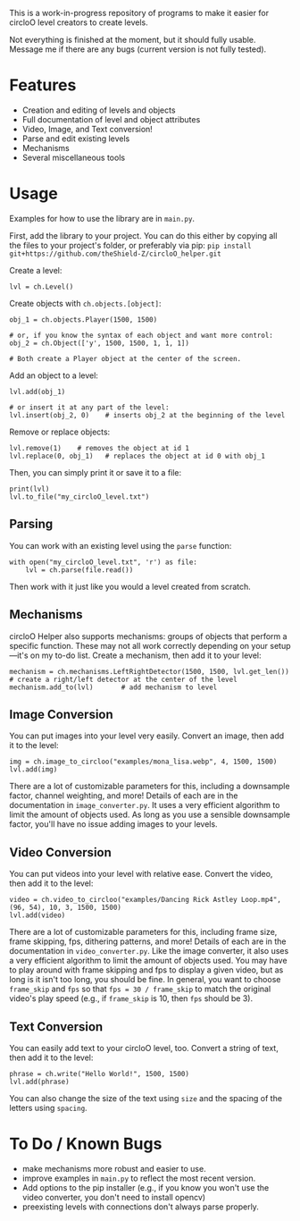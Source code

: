 This is a work-in-progress repository of programs to make it easier for circloO level creators to create levels.

Not everything is finished at the moment, but it should fully usable. Message me if there are any bugs (current version is not fully tested).

# Features

- Creation and editing of levels and objects
- Full documentation of level and object attributes
- Video, Image, and Text conversion!
- Parse and edit existing levels
- Mechanisms
- Several miscellaneous tools

# Usage

Examples for how to use the library are in `main.py`.

First, add the library to your project. You can do this either by copying all the files to your project's folder, or preferably via pip:
`pip install git+https://github.com/theShield-Z/circloO_helper.git`


Create a level:
```
lvl = ch.Level()
```

Create objects with `ch.objects.[object]`:
```
obj_1 = ch.objects.Player(1500, 1500)

# or, if you know the syntax of each object and want more control:
obj_2 = ch.Object(['y', 1500, 1500, 1, 1, 1])

# Both create a Player object at the center of the screen.
```

Add an object to a level:
```
lvl.add(obj_1)

# or insert it at any part of the level:
lvl.insert(obj_2, 0)    # inserts obj_2 at the beginning of the level
```

Remove or replace objects:
```
lvl.remove(1)    # removes the object at id 1
lvl.replace(0, obj_1)   # replaces the object at id 0 with obj_1
```

Then, you can simply print it or save it to a file:
```
print(lvl)
lvl.to_file("my_circloO_level.txt")
```

## Parsing

You can work with an existing level using the `parse` function:
```
with open("my_circloO_level.txt", 'r') as file:
    lvl = ch.parse(file.read())
```
Then work with it just like you would a level created from scratch.

## Mechanisms

circloO Helper also supports mechanisms: groups of objects that perform a specific function. These may not all work correctly depending on your setup—it's on my to-do list.
Create a mechanism, then add it to your level:
```
mechanism = ch.mechanisms.LeftRightDetector(1500, 1500, lvl.get_len())     # create a right/left detector at the center of the level
mechanism.add_to(lvl)       # add mechanism to level
```

## Image Conversion

You can put images into your level very easily. Convert an image, then add it to the level:
```
img = ch.image_to_circloo("examples/mona_lisa.webp", 4, 1500, 1500)
lvl.add(img)
```
There are a lot of customizable parameters for this, including a downsample factor, channel weighting, and more! Details of each are in the documentation in `image_converter.py`.
It uses a very efficient algorithm to limit the amount of objects used. As long as you use a sensible downsample factor, you'll have no issue adding images to your levels.

## Video Conversion

You can put videos into your level with relative ease. Convert the video, then add it to the level:
```
video = ch.video_to_circloo("examples/Dancing Rick Astley Loop.mp4", (96, 54), 10, 3, 1500, 1500)
lvl.add(video)
```
There are a lot of customizable parameters for this, including frame size, frame skipping, fps, dithering patterns, and more! Details of each are in the documentation in `video_converter.py`.
Like the image converter, it also uses a very efficient algorithm to limit the amount of objects used. You may have to play around with frame skipping and fps to display a given video, but as long is it isn't too long, you should be fine. In general, you want to choose `frame_skip` and `fps` so that `fps = 30 / frame_skip` to match the original video's play speed (e.g., if `frame_skip` is 10, then `fps` should be 3).

## Text Conversion

You can easily add text to your circloO level, too. Convert a string of text, then add it to the level:
```
phrase = ch.write("Hello World!", 1500, 1500)
lvl.add(phrase)
```
You can also change the size of the text using `size` and the spacing of the letters using `spacing`.


# To Do / Known Bugs

- make mechanisms more robust and easier to use.
- improve examples in `main.py` to reflect the most recent version.
- Add options to the pip installer (e.g., if you know you won't use the video converter, you don't need to install opencv)
- preexisting levels with connections don't always parse properly.
